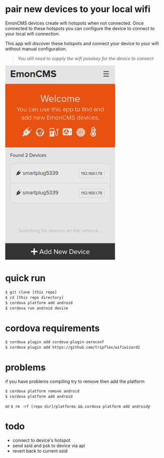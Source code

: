 # pair new devices to your local wifi

EmonCMS devices create wifi hotspots when not connected. Once connected to these hotspots you can configure the device to connect to your local wifi connection.

This app will discover these hotspots and connect your device to your wifi without manual configuration.

> _You still need to supply the wifi passkey for the device to connect_

[<img src="screenshot.png?raw=true" width="350"/>](screenshot.png?raw=true)


# quick run
```bash
$ git clone [this repo]
$ cd [this repo directory]
$ cordova platform add android
$ cordova run android device
```

# cordova requirements
```bash
$ cordova plugin add cordova-plugin-zeroconf
$ cordova plugin add https://github.com/tripflex/wifiwizard2
```

# problems
if you have problems compiling try to remove then add the platform
```bash
$ cordova platform remove android
$ cordova platform add android
```
or `$ rm -rf [repo dir]/platforms && cordova platform add android`y



# todo
- connect to device's hotspot
- send ssid and psk to device via api
- revert back to current ssid
